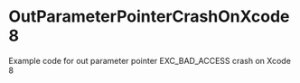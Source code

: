 # OutParameterPointerCrashOnXcode8
Example code for out parameter pointer EXC_BAD_ACCESS crash on Xcode 8
